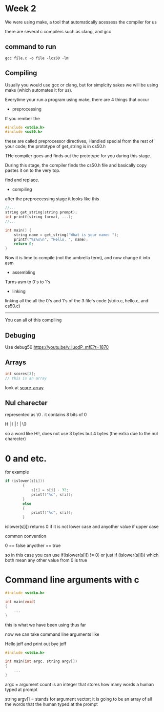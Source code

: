 # Week 2

We were using make, a tool that automatically acessess the compiler for us

there are several c compilers such as clang, and gcc

## command to run

```shell
gcc file.c -o file -lcs50 -lm
```

## Compiling 

Usually you would use gcc or clang, but for simplcity sakes we will be using make (which automates it for us).

Everytime your run a program using make, there are 4 things that occur

- preprocessing

If you rember the 

```c
#include <stdio.h>
#include <cs50.h>
```

these are called preprocessor directives, Handled special from the rest of your code; the prototype of get_string is in cs50.h

THe compiler goes and finds out the prototype for you during this stage.

During this stage, the compiler finds the cs50.h file and basically copy pastes it on to the very top.

find and replace.

- compiling

after the preproccessing stage it looks like this

```c
//...
string get_string(string prompt);
int printf(string format, ...);
//...

int main() {
    string name = get_string("What is your name: ");
    printf("%s%s\n", "Hello, ", name);
    return 0;
}
```

Now it is time to compile (not the umbrella term), and now change it into asm

- assembling

Turns asm to 0's to 1's

- linking

linking all the all the 0's and 1's of the 3 file's code (stdio.c, hello.c, and cs50.c)

----

You can all of this compiling


## Debuging

Use debug50 https://youtu.be/v_luodP_mfE?t=1870

## Arrays

```c
int scores[3];
// this is an array
```
look at [score-array](./scores/score-array.c)

## Nul charecter

represented as \0 . it contains 8 bits of 0

H | I | ! | \0

so a word like HI!, does not use 3 bytes but 4 bytes (the extra due to the nul charecter)


# 0 and etc.

for example

```c
if (islower(s[i]))
        {
            s[i] = s[i] - 32;
            printf("%c", s[i]);
        }
        else
        {
            printf("%c", s[i]);
        }
```

islower(s[i]) returns 0 if it is not lower case and anyother value if upper case

common convention

0 == false
anyother == true

so in this case you can use if(islower(s[i]) != 0)  or just if (islower(s[i])) which both mean any other value from 0 is true


# Command line arguments with c

```c
#include <stdio.h>

int main(void)
{
    ...
}
```
this is what we have been using thus far

now we can take command line arguments like 

Hello jeff and print out bye jeff

```c
#include <stdio.h>

int main(int argc, string argv[])
{
    ...
}
```

argc = argument count is an integer that stores how many words a human typed at prompt

string argv[] = stands for argument vector; it is going to be an array of all the words that the human typed at the prompt

